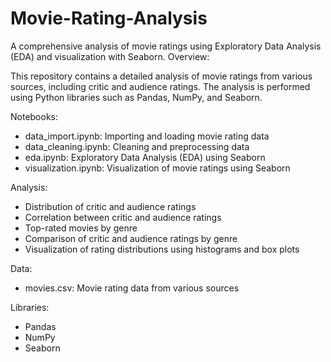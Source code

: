 # Movie-Rating-Analysis
A comprehensive analysis of movie ratings using Exploratory Data Analysis (EDA) and visualization with Seaborn.
Overview:

This repository contains a detailed analysis of movie ratings from various sources, including critic and audience ratings. The analysis is performed using Python libraries such as Pandas, NumPy, and Seaborn.

Notebooks:
- data_import.ipynb: Importing and loading movie rating data
- data_cleaning.ipynb: Cleaning and preprocessing data
- eda.ipynb: Exploratory Data Analysis (EDA) using Seaborn
- visualization.ipynb: Visualization of movie ratings using Seaborn
  
Analysis:
- Distribution of critic and audience ratings
- Correlation between critic and audience ratings
- Top-rated movies by genre
- Comparison of critic and audience ratings by genre
- Visualization of rating distributions using histograms and box plots

Data:
- movies.csv: Movie rating data from various sources
  
Libraries:
- Pandas
- NumPy
- Seaborn
